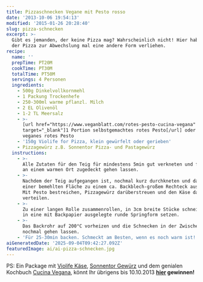 ```yaml
---
title: Pizzaschnecken Vegane mit Pesto rosso
date: '2013-10-06 19:54:13'
modified: '2015-01-26 20:28:40'
slug: pizza-schnecken
excerpt: >-
  Gibt es jemanden, der keine Pizza mag? Wahrscheinlich nicht! Hier haben wir
  der Pizza zur Abwechslung mal eine andere Form verliehen. 
recipe:
  name: ''
  prepTime: PT20M
  cookTime: PT30M
  totalTime: PT50M
  servings: 4 Personen
  ingredients:
    - 500g Dinkelvollkornmehl
    - 1 Packung Trockenhefe
    - 250-300ml warme pflanzl. Milch
    - 2 EL Olivenöl
    - 1-2 TL Meersalz
    - >-
      [url href="https://www.veganblatt.com/rotes-pesto-cucina-vegana"
      target="_blank"]1 Portion selbstgemachtes rotes Pesto[/url] oder ein Glas
      veganes rotes Pesto
    - '150g Violife for Pizza, klein gewürfelt oder gerieben'
    - Pizzagewürz z.B. Sonnentor Pizza- und Pastagewürz
  instructions:
    - >-
      Alle Zutaten für den Teig für mindestens 5min gut verkneten und für 30min
      an einem warmen Ort zugedeckt gehen lassen.
    - >-
      Nachdem der Teig aufgegangen ist, nochmal kurz durchkneten und dann auf
      einer bemehlten Fläche zu einem ca. Backblech-großem Rechteck ausrollen.
      Mit Pesto bestreichen, Pizzagewürz darüberstreuen und den Käse darauf
      verteilen.
    - >-
      Zu einer langen Rolle zusammenrollen, in 3cm breite Stücke schneiden und
      in eine mit Backpapier ausgelegte runde Springform setzen.
    - >-
      Das Backrohr auf 200°C vorheizen und die Schnecken in der Zwischenzeit
      nochmal gehen lassen.
    - 'Für 25-30min backen. Schmeckt am Besten, wenn es noch warm ist!'
aiGeneratedDate: '2025-09-04T09:42:27.092Z'
featuredImage: ai/ai-pizza-schnecken.jpg
---
```


[<!-- Image removed (no copyright): Pizzaschnecken-300x168.jpg -->](https://www.veganblatt.com/i/Pizzaschnecken.jpg)PS: Ein Package mit [Violife Käse](http://www.boutique-vegan.com/food/dairy-alternatives/Violife-for-Pizza-200g.html?listtype=search&searchparam=violife), [Sonnentor Gewürz](http://www.sonnentor.com/Produkte-Online-Einkaufen/Gewuerze-Salz/gewuerzmischungen/Pizza-Pastagewuerz) und dem genialen Kochbuch [Cucina Vegana](http://www.pala-verlag.de/cms/website.php?id=/index/buecher/9783895662478.htm), könnt Ihr übrigens bis 10.10.2013 **[hier](https://www.veganblatt.com/gewinnspiel-violife-sonnentor-cucinavegana) gewinnen!**
